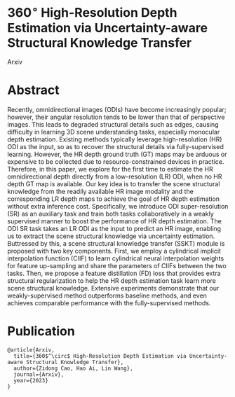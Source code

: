 
# 360$^\circ$ High-Resolution Depth Estimation via Uncertainty-aware Structural Knowledge Transfer
Arxiv

# Abstract

Recently, omnidirectional images (ODIs) have become increasingly popular; however, their angular resolution tends to be lower than that of perspective images. This leads to degraded structural details such as edges, causing difficulty in learning 3D scene understanding tasks, especially monocular depth estimation. Existing methods typically leverage high-resolution (HR) ODI as the input, so as to recover the structural details via fully-supervised learning. However, the HR depth ground truth (GT) maps may be arduous or expensive to be collected due to resource-constrained devices in practice. Therefore, in this paper, we explore for the first time to estimate the HR omnidirectional depth directly from a low-resolution (LR) ODI, when no HR depth GT map is available. Our key idea is to transfer the scene structural knowledge from the readily available HR image modality and the corresponding LR depth maps to achieve the goal of HR depth estimation without extra inference cost. Specifically, we introduce ODI super-resolution (SR) as an auxiliary task and train both tasks collaboratively in a weakly supervised manner to boost the performance of HR depth estimation. The ODI SR task takes an LR ODI as the input to predict an HR image, enabling us to extract the scene structural knowledge via uncertainty estimation. Buttressed by this, a scene structural knowledge transfer (SSKT) module is proposed with two key components. First, we employ a cylindrical implicit interpolation function (CIIF) to learn cylindrical neural interpolation weights for feature up-sampling and share the parameters of CIIFs between the two tasks. Then, we propose a feature distillation (FD) loss that provides extra structural regularization to help the HR depth estimation task learn more scene structural knowledge. Extensive experiments demonstrate that our weakly-supervised method outperforms baseline methods, and even achieves comparable performance with the fully-supervised methods. 

# Publication

```
@article{Arxiv,
  title={360$^\circ$ High-Resolution Depth Estimation via Uncertainty-aware Structural Knowledge Transfer},
  author={Zidong Cao, Hao Ai, Lin Wang},
  journal={Arxiv},
  year={2023}
}
```
